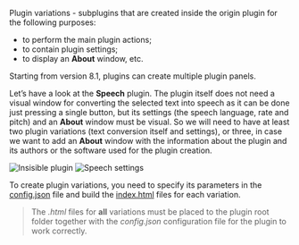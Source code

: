 Plugin variations - subplugins that are created inside the origin plugin for the following purposes:

- to perform the main plugin actions;
- to contain plugin settings;
- to display an **About** window, etc.

Starting from version 8.1, plugins can create multiple plugin panels.

Let’s have a look at the **Speech** plugin. The plugin itself does not need a visual window for converting the selected text into speech as it can be done just pressing a single button, but its settings (the speech language, rate and pitch) and an **About** window must be visual. So we will need to have at least two plugin variations (text conversion itself and settings), or three, in case we want to add an **About** window with the information about the plugin and its authors or the software used for the plugin creation.

![Insisible plugin](/assets/images/plugins/invisible-plugin.png)
![Speech settings](/assets/images/plugins/speech-settings.png)

To create plugin variations, you need to specify its parameters in the [config.json](./manifest.md#variations) file and build the [index.html](../Entry%20point.md) files for each variation.

> The *.html* files for **all** variations must be placed to the plugin root folder together with the *config.json* configuration file for the plugin to work correctly.
